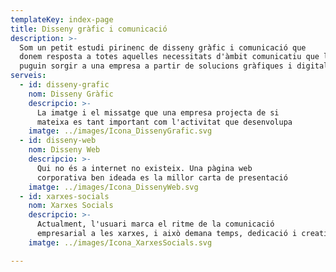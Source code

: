 ```yaml
---
templateKey: index-page
title: Disseny gràfic i comunicació
description: >-
  Som un petit estudi pirinenc de disseny gràfic i comunicació que
  donem resposta a totes aquelles necessitats d'àmbit comunicatiu que li
  puguin sorgir a una empresa a partir de solucions gràfiques i digitals
serveis:
  - id: disseny-grafic
    nom: Disseny Gràfic
    descripcio: >-
      La imatge i el missatge que una empresa projecta de si
      mateixa es tant important com l'activitat que desenvolupa
    imatge: ../images/Icona_DissenyGrafic.svg
  - id: disseny-web
    nom: Disseny Web
    descripcio: >-
      Qui no és a internet no existeix. Una pàgina web
      corporativa ben ideada es la millor carta de presentació
    imatge: ../images/Icona_DissenyWeb.svg
  - id: xarxes-socials
    nom: Xarxes Socials
    descripcio: >-
      Actualment, l'usuari marca el ritme de la comunicació
      empresarial a les xarxes, i això demana temps, dedicació i creativitat
    imatge: ../images/Icona_XarxesSocials.svg

---
```

